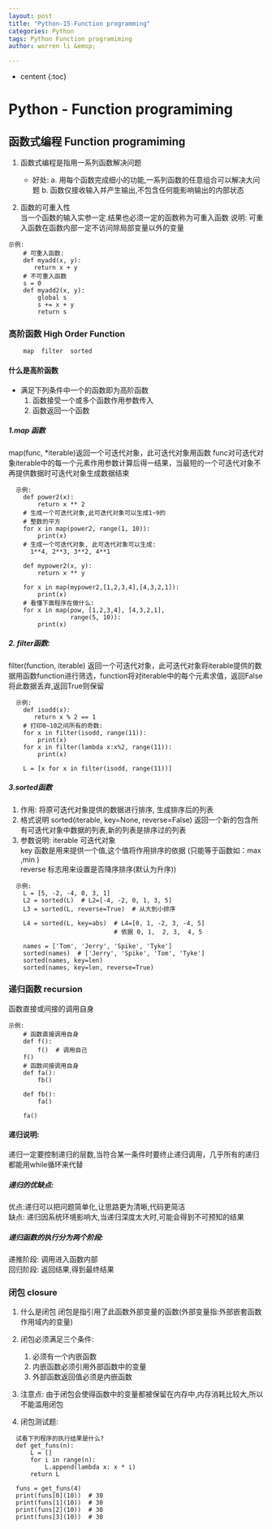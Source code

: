 ```yaml
---
layout: post
title: "Python-15-Function programming"
categories: Python
tags: Python Function programiming
author: worren li &emsp;

---
```


* centent
{:toc}

# Python - Function programiming
## 函数式编程 Function programiming

1. 函数式编程是指用一系列函数解决问题
   * 好处:
      a. 用每个函数完成细小的功能,一系列函数的任意组合可以解决大问题
      b. 函数仅接收输入并产生输出,不包含任何能影响输出的内部状态

2. 函数的可重入性  
   当一个函数的输入实参一定.结果也必须一定的函数称为可重入函数
   说明:
   可重入函数在函数内部一定不访问除局部变量以外的变量
```
示例:
    # 可重入函数:
    def myadd(x, y):
       return x + y
    # 不可重入函数
    s = 0
    def myadd2(x, y):
        global s
        s += x + y
        return s
```

### 高阶函数 High Order Function
```
    map  filter  sorted
```

#### 什么是高阶函数
* 满足下列条件中一个的函数即为高阶函数
   1. 函数接受一个或多个函数作用参数传入
   2. 函数返回一个函数

##### 1.map 函数
   map(func, \*iterable)返回一个可迭代对象，此可迭代对象用函数 func对可迭代对象iterable中的每一个元素作用参数计算后得一结果，当最短的一个可迭代对象不再提供数据时可迭代对象生成数据结束
```
  示例:
    def power2(x):
        return x ** 2
    # 生成一个可迭代对象,此可迭代对象可以生成1~9的
    # 整数的平方
    for x in map(power2, range(1, 10)):
        print(x)
    # 生成一个可迭代对象, 此可迭代对象可以生成:
      1**4, 2**3, 3**2, 4**1
      
    def mypower2(x, y):
        return x ** y
    
    for x in map(mypower2,[1,2,3,4],[4,3,2,1]):
        print(x)
    # 看懂下面程序在做什么:
    for x in map(pow, [1,2,3,4], [4,3,2,1],
                 range(5, 10)):
        print(x)
```

##### 2. filter函数:
   filter(function, iterable)   返回一个可迭代对象，此可迭代对象将iterable提供的数据用函数function进行筛选，function将对iterable中的每个元素求值，返回False将此数据丢弃,返回True则保留
```
  示例:
    def isodd(x):
       return x % 2 == 1
    # 打印0~10之间所有的奇数:
    for x in filter(isodd, range(11)):
        print(x)
    for x in filter(lambda x:x%2, range(11)):
        print(x)
    
    L = [x for x in filter(isodd, range(11))]
```

##### 3.sorted函数
1. 作用:
    将原可迭代对象提供的数据进行排序, 生成排序后的列表
2. 格式说明
    sorted(iterable, key=None, reverse=False)
    返回一个新的包含所有可迭代对象中数据的列表,新的列表是排序过的列表
3. 参数说明:
    iterable  可迭代对象   
    key     函数是用来提供一个值,这个值将作用排序的依据  (只能等于函数如：max ,min )   
    reverse  标志用来设置是否降序排序(默认为升序))   
```
  示例:
    L = [5, -2, -4, 0, 3, 1]  
    L2 = sorted(L)  # L2=[-4, -2, 0, 1, 3, 5]
    L3 = sorted(L, reverse=True)  # 从大到小排序

    L4 = sorted(L, key=abs)  # L4=[0, 1, -2, 3, -4, 5]
                             # 依据 0, 1,  2, 3,  4, 5
    
    names = ['Tom', 'Jerry', 'Spike', 'Tyke']
    sorted(names)  # ['Jerry', 'Spike', 'Tom', 'Tyke']
    sorted(names, key=len)
    sorted(names, key=len, reverse=True)
```

### 递归函数  recursion
   函数直接或间接的调用自身
```
示例:
    # 函数直接调用自身
    def f():
        f()  # 调用自己
    f()
    # 函数间接调用自身
    def fa():
        fb()
    
    def fb():
        fa()
    
    fa()
```
#### 递归说明:
   递归一定要控制递归的层数,当符合某一条件时要终止递归调用，几乎所有的递归都能用while循环来代替

##### 递归的优缺点:
   优点:递归可以把问题简单化,让思路更为清晰,代码更简洁   
   缺点: 递归因系统环境影响大,当递归深度太大时,可能会得到不可预知的结果  

##### 递归函数的执行分为两个阶段:  
   递推阶段: 调用进入函数内部  
   回归阶段: 返回结果,得到最终结果  


### 闭包 closure
1. 什么是闭包
  闭包是指引用了此函数外部变量的函数(外部变量指:外部嵌套函数作用域内的变量)

2. 闭包必须满足三个条件:  
   1. 必须有一个内嵌函数  
   2. 内嵌函数必须引用外部函数中的变量  
   3. 外部函数返回值必须是内嵌函数  

3. 注意点:
   由于闭包会使得函数中的变量都被保留在内存中,内存消耗比较大,所以不能滥用闭包


4. 闭包测试题:
```
  试看下列程序的执行结果是什么?
  def get_funs(n):
      L = []
      for i in range(n):
          L.append(lambda x: x * i)
      return L

  funs = get_funs(4)
  print(funs[0](10))  # 30
  print(funs[1](10))  # 30
  print(funs[2](10))  # 30
  print(funs[3](10))  # 30
```